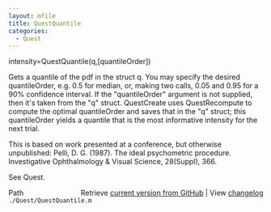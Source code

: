 ```yaml
---
layout: mfile
title: QuestQuantile
categories:
  - Quest
---
```


intensity=QuestQuantile\(q,\[quantileOrder\]\)

Gets a quantile of the pdf in the struct q. You may specify the desired
quantileOrder, e.g. 0.5 for median, or, making two calls, 0.05 and 0.95
for a 90% confidence interval. If the "quantileOrder" argument is not
supplied, then it's taken from the "q" struct. QuestCreate uses
QuestRecompute to compute the optimal quantileOrder and saves that in the
"q" struct; this quantileOrder yields a quantile  that is the most
informative intensity for the next trial.

This is based on work presented at a conference, but otherwise unpublished:
Pelli, D. G. \(1987\). The ideal psychometric procedure. Investigative
Ophthalmology & Visual Science, 28\(Suppl\), 366.

See Quest.


<div class="code_header" style="text-align:right;">
  <span style="float:left;">Path&nbsp;&nbsp;</span> <span class="counter">Retrieve <a href=
  "https://raw.github.com/Psychtoolbox-3/Psychtoolbox-3/beta/./Quest/QuestQuantile.m">current version from GitHub</a> | View <a href=
  "https://github.com/Psychtoolbox-3/Psychtoolbox-3/commits/beta/./Quest/QuestQuantile.m">changelog</a></span>
</div>
<div class="code">
  <code>./Quest/QuestQuantile.m</code>
</div>
